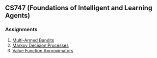 ## CS747 (Foundations of Intelligent and Learning Agents)

### Assignments

1. [Multi-Armed Bandits](https://www.cse.iitb.ac.in/~shivaram/teaching/cs747-a2019/pa-1/programming-assignment-1.html)
2. [Markov Decision Processes](https://www.cse.iitb.ac.in/~shivaram/teaching/cs747-a2019/pa-2/programming-assignment-2.html)
3. [Value Function Approximators](https://www.cse.iitb.ac.in/~shivaram/teaching/cs747-a2019/pa-3/programming-assignment-3.html)
